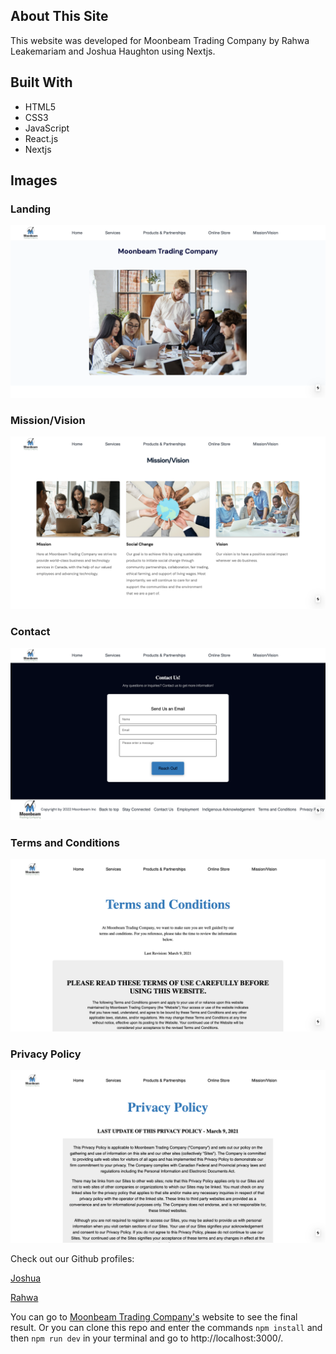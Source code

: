 ## About This Site
This website was developed for Moonbeam Trading Company by Rahwa Leakemariam and Joshua Haughton using Nextjs.


## Built With
- HTML5
- CSS3
- JavaScript
- React.js
- Nextjs


## Images



### Landing
!['Landing of app'](https://github.com/rahleak/moonbeam/blob/master/src/assets/Landing.png)

### Mission/Vision
!['Moonbeam Mission/Vision Section'](https://github.com/rahleak/moonbeam/blob/assets/src/assets/Mission-Vision.png)

### Contact
!['Contact Form'](https://github.com/rahleak/moonbeam/blob/assets/src/assets/Contact.png)

 ### Terms and Conditions
!['Terms and Conditions'](https://github.com/rahleak/moonbeam/blob/assets/src/assets/Terms.png)

 ### Privacy Policy
!['Privacy Policy'](https://github.com/rahleak/moonbeam/blob/assets/src/assets/Privacy.png)




Check out our Github profiles:

[Joshua](https://github.com/JoshuaHaughton)

[Rahwa](https://github.com/rahleak)



You can go to [Moonbeam Trading Company's](https://moonbeamtrading.ca/) website to see the final result. Or you can clone this repo and enter the commands `npm install` and then `npm run dev` in your terminal and go to http://localhost:3000/.




